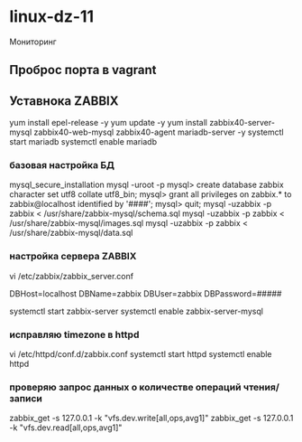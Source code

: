 # linux-dz-11
Мониторинг

## Проброс порта в vagrant

## Уставнока ZABBIX

yum install epel-release -y
yum update -y
yum install zabbix40-server-mysql zabbix40-web-mysql zabbix40-agent mariadb-server -y
systemctl start mariadb
systemctl enable mariadb

### базовая настройка БД
mysql_secure_installation
mysql -uroot -p
mysql> create database zabbix character set utf8 collate utf8_bin;
mysql> grant all privileges on zabbix.* to zabbix@localhost identified by '####';
mysql> quit;
mysql -uzabbix -p zabbix < /usr/share/zabbix-mysql/schema.sql
mysql -uzabbix -p zabbix < /usr/share/zabbix-mysql/images.sql
mysql -uzabbix -p zabbix < /usr/share/zabbix-mysql/data.sql

### настройка сервера ZABBIX
vi /etc/zabbix/zabbix_server.conf

DBHost=localhost
DBName=zabbix
DBUser=zabbix
DBPassword=#####

systemctl start zabbix-server
systemctl enable zabbix-server-mysql


### исправляю timezone в httpd
vi /etc/httpd/conf.d/zabbix.conf
systemctl start httpd
systemctl enable httpd

### проверяю запрос данных о количестве операций чтения/записи

zabbix_get -s 127.0.0.1 -k "vfs.dev.write[all,ops,avg1]"
zabbix_get -s 127.0.0.1 -k "vfs.dev.read[all,ops,avg1]"


